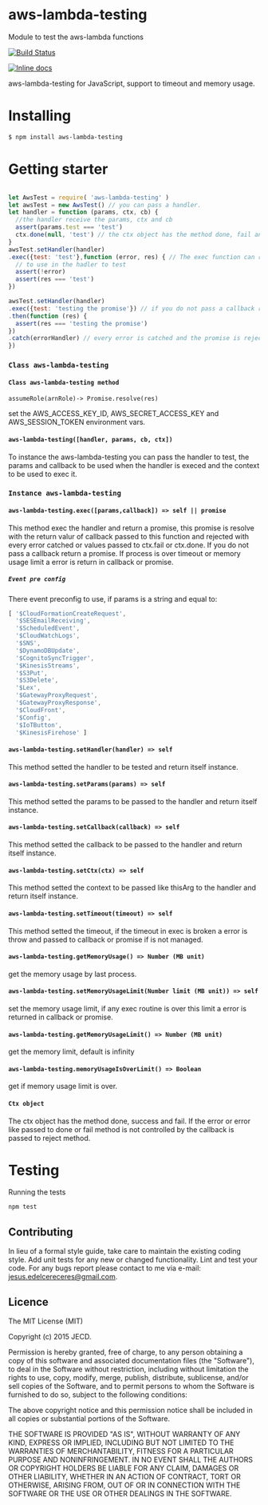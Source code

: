 # aws-lambda-testing
Module to test the aws-lambda functions

[![Build Status](https://travis-ci.org/big-math-solutions/aws-lambda-testing.svg?branch=master)](https://travis-ci.org/big-math-solutions/aws-lambda-testing)

[![Inline docs](http://inch-ci.org/github/Cereceres/aws-lambda-testing.svg?branch=master)](http://inch-ci.org/github/Cereceres/aws-lambda-testing)


aws-lambda-testing for JavaScript, support to timeout and memory usage.

# Installing

```bash
$ npm install aws-lambda-testing
```

# Getting starter

```js

let AwsTest = require( 'aws-lambda-testing' )
let awsTest = new AwsTest() // you can pass a handler.
let handler = function (params, ctx, cb) {
  //the handler receive the params, ctx and cb
  assert(params.test === 'test')
  ctx.done(null, 'test') // the ctx object has the method done, fail and success
}
awsTest.setHandler(handler)
.exec({test: 'test'},function (error, res) { // The exec function can receive the params and callback
  // to use in the hadler to test
  assert(!error)
  assert(res === 'test')
})

awsTest.setHandler(handler)
.exec({test: 'testing the promise'}) // if you do not pass a callback return a promise
.then(function (res) {
  assert(res === 'testing the promise')
})
.catch(errorHandler) // every error is catched and the promise is rejected
})
```
### `Class aws-lambda-testing`

#### `Class aws-lambda-testing method`
  
    assumeRole(arnRole)-> Promise.resolve(res)

set the AWS_ACCESS_KEY_ID, AWS_SECRET_ACCESS_KEY and AWS_SESSION_TOKEN environment vars.
#### `aws-lambda-testing([handler, params, cb, ctx])`
To instance the aws-lambda-testing you can pass the handler to test, the params and callback to be
used when the handler is execed and the context to be used to exec it.

### `Instance aws-lambda-testing`
#### `aws-lambda-testing.exec([params,callback]) => self || promise`
This method exec the handler and return a promise, this promise is resolve with the return valur of callback passed to this
function and rejected with every error catched or values passed to ctx.fail or ctx.done. If you do not pass a callback return a promise.
If process is over timeout or memory usage limit a error is return in callback or promise.
##### `Event pre config`

There event preconfig to use, if params is a string and equal to:

```js
[ '$CloudFormationCreateRequest',
  '$SESEmailReceiving',
  '$ScheduledEvent',
  '$CloudWatchLogs',
  '$SNS',
  '$DynamoDBUpdate',
  '$CognitoSyncTrigger',
  '$KinesisStreams',
  '$S3Put',
  '$S3Delete',
  '$Lex',
  '$GatewayProxyRequest',
  '$GatewayProxyResponse',
  '$CloudFront',
  '$Config',
  '$IoTButton',
  '$KinesisFirehose' ]
```
#### `aws-lambda-testing.setHandler(handler) => self`
This method setted the handler to be tested and return itself instance.
#### `aws-lambda-testing.setParams(params) => self`
This method setted the params to be passed to the handler and return itself instance.
#### `aws-lambda-testing.setCallback(callback) => self`
This method setted the callback to be passed to the handler and return itself instance.
#### `aws-lambda-testing.setCtx(ctx) => self`
This method setted the context to be passed like thisArg to the handler and return itself instance.

#### `aws-lambda-testing.setTimeout(timeout) => self`
This method setted the timeout, if the timeout in exec is broken a error is throw and passed to callback or promise if is not managed.
#### `aws-lambda-testing.getMemoryUsage() => Number (MB unit)`
get the memory usage by last process.
#### `aws-lambda-testing.setMemoryUsageLimit(Number limit (MB unit)) => self`
set the memory usage limit, if any exec routine is over this limit a error is returned in callback or promise.
#### `aws-lambda-testing.getMemoryUsageLimit() => Number (MB unit)`
get the memory limit, default is infinity
#### `aws-lambda-testing.memoryUsageIsOverLimit() => Boolean`
get if memory usage limit is over.
#### `Ctx object`
The ctx object has the method done, success and fail. If the error or error like
passed to done or fail method is not controlled by the callback is passed to reject method.
# Testing

Running the tests

```bash
npm test
```


## Contributing
In lieu of a formal style guide, take care to maintain the existing coding style. Add unit tests for any new or changed functionality. Lint and test your code.  For any bugs report please contact to me via e-mail: jesus.edelcereceres@gmail.com.

## Licence
The MIT License (MIT)

Copyright (c) 2015 JECD.

Permission is hereby granted, free of charge, to any person obtaining a copy of this software and associated documentation files (the "Software"), to deal in the Software without restriction, including without limitation the rights to use, copy, modify, merge, publish, distribute, sublicense, and/or sell copies of the Software, and to permit persons to whom the Software is furnished to do so, subject to the following conditions:

The above copyright notice and this permission notice shall be included in all copies or substantial portions of the Software.

THE SOFTWARE IS PROVIDED "AS IS", WITHOUT WARRANTY OF ANY KIND, EXPRESS OR IMPLIED, INCLUDING BUT NOT LIMITED TO THE WARRANTIES OF MERCHANTABILITY, FITNESS FOR A PARTICULAR PURPOSE AND NONINFRINGEMENT. IN NO EVENT SHALL THE AUTHORS OR COPYRIGHT HOLDERS BE LIABLE FOR ANY CLAIM, DAMAGES OR OTHER LIABILITY, WHETHER IN AN ACTION OF CONTRACT, TORT OR OTHERWISE, ARISING FROM, OUT OF OR IN CONNECTION WITH THE SOFTWARE OR THE USE OR OTHER DEALINGS IN THE SOFTWARE.
